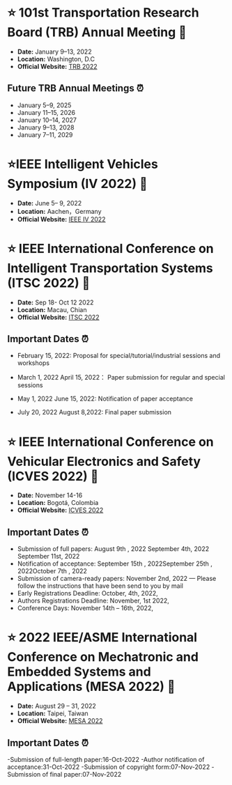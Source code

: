 
# :star: 101st Transportation Research Board (TRB) Annual Meeting 🚗

- **Date:** January 9–13, 2022
- **Location:** Washington, D.C
- **Official Website:** [TRB 2022](https://www.nationalacademies.org/event/01-09-2022/trb-annual-meeting)

## Future TRB Annual Meetings ⏰

- January 5–9, 2025
- January 11–15, 2026
- January 10–14, 2027
- January 9–13, 2028
- January 7–11, 2029



# :star:IEEE Intelligent Vehicles Symposium (IV 2022) 🚗

- **Date:**  June 5– 9, 2022
- **Location:** Aachen，Germany
- **Official Website:** [IEEE IV 2022](https://iv2022.com/)



 # :star: IEEE International Conference on Intelligent Transportation Systems (ITSC 2022)  🚗

- **Date:**  Sep 18- Oct 12 2022
- **Location:**  Macau, Chian
- **Official Website:** [ITSC 2022](https://www.ieee-itsc2022.org/#/)

## Important Dates ⏰

- February 15, 2022: Proposal for special/tutorial/industrial sessions and workshops

- March 1, 2022 April 15, 2022： Paper submission for regular and special sessions

- May 1, 2022 June 15, 2022: Notification of paper acceptance

- July 20, 2022 August 8,2022: Final paper submission

 # :star: IEEE International Conference on Vehicular Electronics and Safety (ICVES 2022)  🚗

- **Date:**  November 14-16
- **Location:**  Bogotá, Colombia
- **Official Website:** [ICVES 2022](https://icves2022.org/)

## Important Dates ⏰

- Submission of full papers: August 9th , 2022 September 4th, 2022 September 11st, 2022
- Notification of acceptance: September 15th , 2022September 25th , 2022October 7th , 2022
- Submission of camera-ready papers: November 2nd, 2022 — Please follow the instructions that have been send to you by mail
- Early Registrations Deadline: October, 4th, 2022,
- Authors Registrations Deadline: November, 1st 2022,
- Conference Days: November 14th – 16th, 2022,

 # :star: 2022 IEEE/ASME International Conference on Mechatronic and Embedded Systems and Applications (MESA 2022)  🚗

- **Date:**   August 29 – 31, 2022
- **Location:**  Taipei, Taiwan 
- **Official Website:** [MESA 2022](https://mesa2022.org/)

## Important Dates ⏰

-Submission of full-length paper:16-Oct-2022
-Author notification of acceptance:31-Oct-2022
-Submission of copyright form:07-Nov-2022
-Submission of final paper:07-Nov-2022



